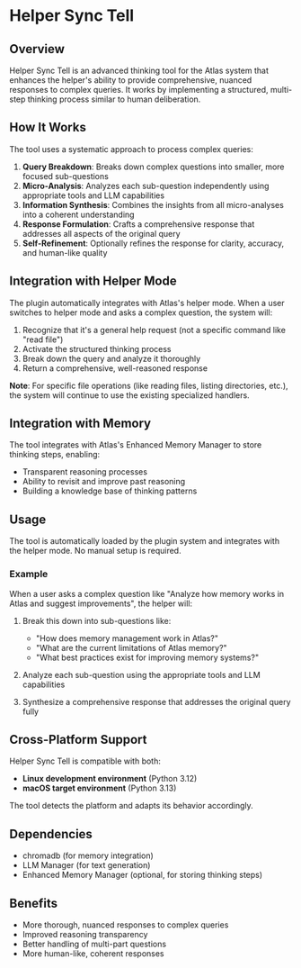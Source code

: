 # Helper Sync Tell

## Overview

Helper Sync Tell is an advanced thinking tool for the Atlas system that enhances the helper's ability to provide comprehensive, nuanced responses to complex queries. It works by implementing a structured, multi-step thinking process similar to human deliberation.

## How It Works

The tool uses a systematic approach to process complex queries:

1. **Query Breakdown**: Breaks down complex questions into smaller, more focused sub-questions
2. **Micro-Analysis**: Analyzes each sub-question independently using appropriate tools and LLM capabilities
3. **Information Synthesis**: Combines the insights from all micro-analyses into a coherent understanding
4. **Response Formulation**: Crafts a comprehensive response that addresses all aspects of the original query
5. **Self-Refinement**: Optionally refines the response for clarity, accuracy, and human-like quality

## Integration with Helper Mode

The plugin automatically integrates with Atlas's helper mode. When a user switches to helper mode and asks a complex question, the system will:

1. Recognize that it's a general help request (not a specific command like "read file")
2. Activate the structured thinking process
3. Break down the query and analyze it thoroughly
4. Return a comprehensive, well-reasoned response

**Note**: For specific file operations (like reading files, listing directories, etc.), the system will continue to use the existing specialized handlers.

## Integration with Memory

The tool integrates with Atlas's Enhanced Memory Manager to store thinking steps, enabling:
- Transparent reasoning processes
- Ability to revisit and improve past reasoning
- Building a knowledge base of thinking patterns

## Usage

The tool is automatically loaded by the plugin system and integrates with the helper mode. No manual setup is required.

### Example

When a user asks a complex question like "Analyze how memory works in Atlas and suggest improvements", the helper will:

1. Break this down into sub-questions like:
   - "How does memory management work in Atlas?"
   - "What are the current limitations of Atlas memory?"
   - "What best practices exist for improving memory systems?"

2. Analyze each sub-question using the appropriate tools and LLM capabilities

3. Synthesize a comprehensive response that addresses the original query fully

## Cross-Platform Support

Helper Sync Tell is compatible with both:
- **Linux development environment** (Python 3.12)
- **macOS target environment** (Python 3.13)

The tool detects the platform and adapts its behavior accordingly.

## Dependencies

- chromadb (for memory integration)
- LLM Manager (for text generation)
- Enhanced Memory Manager (optional, for storing thinking steps)

## Benefits

- More thorough, nuanced responses to complex queries
- Improved reasoning transparency
- Better handling of multi-part questions
- More human-like, coherent responses
